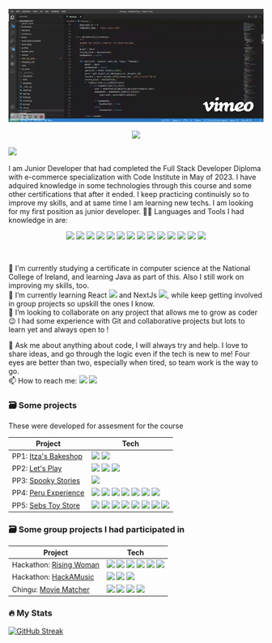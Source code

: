 [<p align="center" width="100%"><img src="sts-high.gif" width="600"/></p>](sts-high.gif)
[<p align="center" width="100%"><img src="https://img.shields.io/badge/%F0%9F%91%A9_Nathalie_Ivette_Mc_Dermott-purple?style=flat-square" width="400"/></p>](https://img.shields.io/badge/%F0%9F%91%A9_Nathalie_Ivette_Mc_Dermott-purple?style=flat-square)   [<img src="https://img.shields.io/badge/Hi_there!_%F0%9F%91%8B-green?style=social" width="100"/>](https://img.shields.io/badge/Hi_there!_%F0%9F%91%8B-green?style=social) 

I am Junior Developer that had completed the Full Stack Developer Diploma with e-commerce specialization with Code Institute in May of 2023. I have adquired knowledge in some technologies through this course and some other certifications that after it ended. I keep practicing continuisly so to improve my skills, and at same time I am learning new techs.  I am looking for my first position as junior developer. 
🔨🔧  Languages and Tools I had knowledge in are:
<div align="center" width="100%">

[<img src="https://user-images.githubusercontent.com/25181517/192158954-f88b5814-d510-4564-b285-dff7d6400dad.png" width="30"/>](https://user-images.githubusercontent.com/25181517/192158954-f88b5814-d510-4564-b285-dff7d6400dad.png)  [<img src="https://user-images.githubusercontent.com/25181517/183898674-75a4a1b1-f960-4ea9-abcb-637170a00a75.png" width="30"/>](https://user-images.githubusercontent.com/25181517/183898674-75a4a1b1-f960-4ea9-abcb-637170a00a75.png )        [<img src="https://user-images.githubusercontent.com/25181517/117447155-6a868a00-af3d-11eb-9cfe-245df15c9f3f.png" width="30"/>](https://user-images.githubusercontent.com/25181517/117447155-6a868a00-af3d-11eb-9cfe-245df15c9f3f.png)   [<img src="https://user-images.githubusercontent.com/25181517/183423507-c056a6f9-1ba8-4312-a350-19bcbc5a8697.png" width="30"/>](https://user-images.githubusercontent.com/25181517/183423507-c056a6f9-1ba8-4312-a350-19bcbc5a8697.png)     [<img src="https://user-images.githubusercontent.com/25181517/183423775-2276e25d-d43d-4e58-890b-edbc88e915f7.png" width="30"/>](https://user-images.githubusercontent.com/25181517/183423775-2276e25d-d43d-4e58-890b-edbc88e915f7.png)   [<img src="https://github.com/marwin1991/profile-technology-icons/assets/62091613/9bf5650b-e534-4eae-8a26-8379d076f3b4" width="30"/>](https://github.com/marwin1991/profile-technology-icons/assets/62091613/9bf5650b-e534-4eae-8a26-8379d076f3b4)   [<img src="https://user-images.githubusercontent.com/25181517/183898054-b3d693d4-dafb-4808-a509-bab54cf5de34.png" width="30"/>](https://user-images.githubusercontent.com/25181517/183898054-b3d693d4-dafb-4808-a509-bab54cf5de34.png)   [<img src="https://user-images.githubusercontent.com/25181517/117208740-bfb78400-adf5-11eb-97bb-09072b6bedfc.png" width="30"/>](https://user-images.githubusercontent.com/25181517/117208740-bfb78400-adf5-11eb-97bb-09072b6bedfc.png )  [<img src="https://user-images.githubusercontent.com/25181517/189716855-2c69ca7a-5149-4647-936d-780610911353.png" width="35"/>](https://user-images.githubusercontent.com/25181517/189716855-2c69ca7a-5149-4647-936d-780610911353.png)  [<img src="https://img.shields.io/badge/stripe-blue" width="50"/>](https://img.shields.io/badge/stripe-blue )   [<img src="https://img.shields.io/badge/cloudinary-skyblue" width="80"/>](https://img.shields.io/badge/cloudinary-skyblue) [<img src="https://user-images.githubusercontent.com/25181517/183896132-54262f2e-6d98-41e3-8888-e40ab5a17326.png" width="40"/>](https://user-images.githubusercontent.com/25181517/183896132-54262f2e-6d98-41e3-8888-e40ab5a17326.png)  [<img src="https://user-images.githubusercontent.com/25181517/192108372-f71d70ac-7ae6-4c0d-8395-51d8870c2ef0.png" width="40"/>](https://user-images.githubusercontent.com/25181517/192108372-f71d70ac-7ae6-4c0d-8395-51d8870c2ef0.png)    [<img src="https://user-images.githubusercontent.com/25181517/192108374-8da61ba1-99ec-41d7-80b8-fb2f7c0a4948.png" width="40"/>](https://user-images.githubusercontent.com/25181517/192108374-8da61ba1-99ec-41d7-80b8-fb2f7c0a4948.png)   </div>
<br>


🔭 I'm currently studying a certificate in computer science at the National College of Ireland, and learning Java as part of this. Also I still work on improving my skills, too.<br>
🌱 I’m currently learning React [<img src="https://user-images.githubusercontent.com/25181517/183897015-94a058a6-b86e-4e42-a37f-bf92061753e5.png" width="20"/>](https://user-images.githubusercontent.com/25181517/183897015-94a058a6-b86e-4e42-a37f-bf92061753e5.png) and NextJs [<img src="https://github.com/marwin1991/profile-technology-icons/assets/136815194/5f8c622c-c217-4649-b0a9-7e0ee24bd704
" width="20"/>](https://github.com/marwin1991/profile-technology-icons/assets/136815194/5f8c622c-c217-4649-b0a9-7e0ee24bd704), while keep getting involved in group projects so upskill the ones I know. <br>
👯 I’m looking to collaborate on any project that allows me to grow as coder 😉 I had some experience with Git and collaborative projects but lots to learn yet and always open to ! <br>
<!-- - 🤔 I’m looking for help with Django -->
💬 Ask me about anything about code, I will always try and help. I love to share ideas, and go through the logic even if the tech is new to me! Four eyes are better than two, especially when tired, so team work is the way to go. <br>
📫 How to reach me:   [<img src="https://img.shields.io/badge/LinkedIn-blue" width="60"/>](https://user-images.githubusercontent.com/25181517/183897015-94a058a6-b86e-4e42-a37f-bf92061753e5.png)  [<img src="https://img.shields.io/badge/Portfolio-blue" width="60"/>](https://ivettemcdermott.github.io/BasicPortfolio/index.html) <br>
<!-- - ⚡ Fun fact: -->

### 🗃️ Some projects 

These were developed for assesment for the course

| Project                                                                             | Tech                                                                                                                                                                                                                                                                                                                                                                                                                                                                                                                                                                                                                                                                                                                                                                                                                                                                                                                                                                                                                                                                                                                                                                                                                                                                                                                                                                                                                                                                                                                                                                                                                                                                                                 |
| ----------------------------------------------------------------------------------- | ---------------------------------------------------------------------------------------------------------------------------------------------------------------------------------------------------------------------------------------------------------------------------------------------------------------------------------------------------------------------------------------------------------------------------------------------------------------------------------------------------------------------------------------------------------------------------------------------------------------------------------------------------------------------------------------------------------------------------------------------------------------------------------------------------------------------------------------------------------------------------------------------------------------------------------------------------------------------------------------------------------------------------------------------------------------------------------------------------------------------------------------------------------------------------------------------------------------------------------------------------------------------------------------------------------------------------------------------------------------------------------------------------------------------------------------------------------------------------------------------------------------------------------------------------------------------------------------------------------------------------------------------------------------------------------------------------- |
| PP1: [Itza's Bakeshop](https://github.com/IvetteMcDermott/PP1)                      | [<img src="https://user-images.githubusercontent.com/25181517/192158954-f88b5814-d510-4564-b285-dff7d6400dad.png" width="30"/>](https://user-images.githubusercontent.com/25181517/192158954-f88b5814-d510-4564-b285-dff7d6400dad.png)  [<img src="https://user-images.githubusercontent.com/25181517/183898674-75a4a1b1-f960-4ea9-abcb-637170a00a75.png" width="30"/>](https://user-images.githubusercontent.com/25181517/183898674-75a4a1b1-f960-4ea9-abcb-637170a00a75.png )                                                                                                                                                                                                                                                                                                                                                                                                                                                                                                                                                                                                                                                                                                                                                                                                                                                                                                                                                                                                                                                                                                                                                                                                                      |
| PP2: [Let's Play](https://github.com/IvetteMcDermott/PP2-Js)                        | [<img src="https://user-images.githubusercontent.com/25181517/192158954-f88b5814-d510-4564-b285-dff7d6400dad.png" width="30"/>](https://user-images.githubusercontent.com/25181517/192158954-f88b5814-d510-4564-b285-dff7d6400dad.png)  [<img src="https://user-images.githubusercontent.com/25181517/183898674-75a4a1b1-f960-4ea9-abcb-637170a00a75.png" width="30"/>](https://user-images.githubusercontent.com/25181517/183898674-75a4a1b1-f960-4ea9-abcb-637170a00a75.png )        [<img src="https://user-images.githubusercontent.com/25181517/117447155-6a868a00-af3d-11eb-9cfe-245df15c9f3f.png" width="30"/>](https://user-images.githubusercontent.com/25181517/117447155-6a868a00-af3d-11eb-9cfe-245df15c9f3f.png)                                                                                                                                                                                                                                                                                                                                                                                                                                                                                                                                                                                                                                                                                                                                                                                                                                                                                                                                                                        |
| PP3: [Spooky Stories](https://github.com/IvetteMcDermott/PP3-Python)                | [<img src="https://user-images.githubusercontent.com/25181517/183423507-c056a6f9-1ba8-4312-a350-19bcbc5a8697.png" width="30"/>](https://user-images.githubusercontent.com/25181517/183423507-c056a6f9-1ba8-4312-a350-19bcbc5a8697.png)                                                                                                                                                                                                                                                                                                                                                                                                                                                                                                                                                                                                                                                                                                                                                                                                                                                                                                                                                                                                                                                                                                                                                                                                                                                                                                                                                                                                                                                               |
| PP4: [Peru Experience](https://github.com/IvetteMcDermott/PP4Django-PeruExperience) | [<img src="https://user-images.githubusercontent.com/25181517/192158954-f88b5814-d510-4564-b285-dff7d6400dad.png" width="30"/>](https://user-images.githubusercontent.com/25181517/192158954-f88b5814-d510-4564-b285-dff7d6400dad.png)  [<img src="https://user-images.githubusercontent.com/25181517/183898674-75a4a1b1-f960-4ea9-abcb-637170a00a75.png" width="30"/>](https://user-images.githubusercontent.com/25181517/183898674-75a4a1b1-f960-4ea9-abcb-637170a00a75.png )        [<img src="https://user-images.githubusercontent.com/25181517/117447155-6a868a00-af3d-11eb-9cfe-245df15c9f3f.png" width="30"/>](https://user-images.githubusercontent.com/25181517/117447155-6a868a00-af3d-11eb-9cfe-245df15c9f3f.png)   [<img src="https://user-images.githubusercontent.com/25181517/183423507-c056a6f9-1ba8-4312-a350-19bcbc5a8697.png" width="30"/>](https://user-images.githubusercontent.com/25181517/183423507-c056a6f9-1ba8-4312-a350-19bcbc5a8697.png)     [<img src="https://user-images.githubusercontent.com/25181517/183898054-b3d693d4-dafb-4808-a509-bab54cf5de34.png" width="30"/>](https://user-images.githubusercontent.com/25181517/183898054-b3d693d4-dafb-4808-a509-bab54cf5de34.png)   [<img src="https://user-images.githubusercontent.com/25181517/117208740-bfb78400-adf5-11eb-97bb-09072b6bedfc.png" width="30"/>](https://user-images.githubusercontent.com/25181517/117208740-bfb78400-adf5-11eb-97bb-09072b6bedfc.png )     [<img src="https://img.shields.io/badge/cloudinary-blue" width="80"/>](https://img.shields.io/badge/cloudinary-blue)                                                                                                                 |
| PP5: [Sebs Toy Store](https://github.com/IvetteMcDermott/SebsStoreToys)             | [<img src="https://user-images.githubusercontent.com/25181517/192158954-f88b5814-d510-4564-b285-dff7d6400dad.png" width="30"/>](https://user-images.githubusercontent.com/25181517/192158954-f88b5814-d510-4564-b285-dff7d6400dad.png)  [<img src="https://user-images.githubusercontent.com/25181517/183898674-75a4a1b1-f960-4ea9-abcb-637170a00a75.png" width="30"/>](https://user-images.githubusercontent.com/25181517/183898674-75a4a1b1-f960-4ea9-abcb-637170a00a75.png )        [<img src="https://user-images.githubusercontent.com/25181517/117447155-6a868a00-af3d-11eb-9cfe-245df15c9f3f.png" width="30"/>](https://user-images.githubusercontent.com/25181517/117447155-6a868a00-af3d-11eb-9cfe-245df15c9f3f.png)   [<img src="https://user-images.githubusercontent.com/25181517/183423507-c056a6f9-1ba8-4312-a350-19bcbc5a8697.png" width="30"/>](https://user-images.githubusercontent.com/25181517/183423507-c056a6f9-1ba8-4312-a350-19bcbc5a8697.png)     [<img src="https://user-images.githubusercontent.com/25181517/183898054-b3d693d4-dafb-4808-a509-bab54cf5de34.png" width="30"/>](https://user-images.githubusercontent.com/25181517/183898054-b3d693d4-dafb-4808-a509-bab54cf5de34.png)     [<img src="https://user-images.githubusercontent.com/25181517/117208740-bfb78400-adf5-11eb-97bb-09072b6bedfc.png" width="30"/>](https://user-images.githubusercontent.com/25181517/117208740-bfb78400-adf5-11eb-97bb-09072b6bedfc.png )   [<img src="https://img.shields.io/badge/stripe-blue" width="50"/>](https://img.shields.io/badge/stripe-blue )   [<img src="https://img.shields.io/badge/cloudinary-blue" width="80"/>](https://img.shields.io/badge/cloudinary-blue) |


### 🗃️ Some group projects I had participated in

| Project                                                                      | Tech                                                                                                                                                                                                                                                                                                                                                                                                                                                                                                                                                                                                                                                                                                                                                                                                                                                                                                                                                                                                                                                                                                                                                                                                                                                                                                                                                                                                                                                        |
| ---------------------------------------------------------------------------- | ----------------------------------------------------------------------------------------------------------------------------------------------------------------------------------------------------------------------------------------------------------------------------------------------------------------------------------------------------------------------------------------------------------------------------------------------------------------------------------------------------------------------------------------------------------------------------------------------------------------------------------------------------------------------------------------------------------------------------------------------------------------------------------------------------------------------------------------------------------------------------------------------------------------------------------------------------------------------------------------------------------------------------------------------------------------------------------------------------------------------------------------------------------------------------------------------------------------------------------------------------------------------------------------------------------------------------------------------------------------------------------------------------------------------------------------------------------- |
| Hackathon: [Rising Woman](https://github.com/IvetteMcDermott/rising-women)   | [<img src="https://user-images.githubusercontent.com/25181517/192158954-f88b5814-d510-4564-b285-dff7d6400dad.png" width="30"/>](https://user-images.githubusercontent.com/25181517/192158954-f88b5814-d510-4564-b285-dff7d6400dad.png)  [<img src="https://user-images.githubusercontent.com/25181517/183898674-75a4a1b1-f960-4ea9-abcb-637170a00a75.png" width="30"/>](https://user-images.githubusercontent.com/25181517/183898674-75a4a1b1-f960-4ea9-abcb-637170a00a75.png )        [<img src="https://user-images.githubusercontent.com/25181517/117447155-6a868a00-af3d-11eb-9cfe-245df15c9f3f.png" width="30"/>](https://user-images.githubusercontent.com/25181517/117447155-6a868a00-af3d-11eb-9cfe-245df15c9f3f.png)   [<img src="https://user-images.githubusercontent.com/25181517/183423507-c056a6f9-1ba8-4312-a350-19bcbc5a8697.png" width="30"/>](https://user-images.githubusercontent.com/25181517/183423507-c056a6f9-1ba8-4312-a350-19bcbc5a8697.png)     [<img src="https://user-images.githubusercontent.com/25181517/183898054-b3d693d4-dafb-4808-a509-bab54cf5de34.png" width="30"/>](https://user-images.githubusercontent.com/25181517/183898054-b3d693d4-dafb-4808-a509-bab54cf5de34.png)   [<img src="https://user-images.githubusercontent.com/25181517/117208740-bfb78400-adf5-11eb-97bb-09072b6bedfc.png" width="30"/>](https://user-images.githubusercontent.com/25181517/117208740-bfb78400-adf5-11eb-97bb-09072b6bedfc.png ) |
| Hackathon: [HackAMusic](https://github.com/IvetteMcDermott/HackAMusic)       | [<img src="https://user-images.githubusercontent.com/25181517/192158954-f88b5814-d510-4564-b285-dff7d6400dad.png" width="30"/>](https://user-images.githubusercontent.com/25181517/192158954-f88b5814-d510-4564-b285-dff7d6400dad.png)  [<img src="https://user-images.githubusercontent.com/25181517/183898674-75a4a1b1-f960-4ea9-abcb-637170a00a75.png" width="30"/>](https://user-images.githubusercontent.com/25181517/183898674-75a4a1b1-f960-4ea9-abcb-637170a00a75.png )        [<img src="https://user-images.githubusercontent.com/25181517/117447155-6a868a00-af3d-11eb-9cfe-245df15c9f3f.png" width="30"/>](https://user-images.githubusercontent.com/25181517/117447155-6a868a00-af3d-11eb-9cfe-245df15c9f3f.png)                                                                                                                                                                                                                                                                                                                                                                                                                                                                                                                                                                                                                                                                                                                               |
| Chingu: [Movie Matcher](https://github.com/chingu-voyages/v45-tier3-team-41) | [<img src="https://user-images.githubusercontent.com/25181517/183897015-94a058a6-b86e-4e42-a37f-bf92061753e5.png" width="20"/>](https://user-images.githubusercontent.com/25181517/183897015-94a058a6-b86e-4e42-a37f-bf92061753e5.png)   [<img src="https://github.com/marwin1991/profile-technology-icons/assets/136815194/5f8c622c-c217-4649-b0a9-7e0ee24bd704" width="20"/>](https://github.com/marwin1991/profile-technology-icons/assets/136815194/5f8c622c-c217-4649-b0a9-7e0ee24bd704)            [<img src="https://user-images.githubusercontent.com/25181517/202896760-337261ed-ee92-4979-84c4-d4b829c7355d.png" width="20"/>](https://user-images.githubusercontent.com/25181517/202896760-337261ed-ee92-4979-84c4-d4b829c7355d.png)   [<img src="https://user-images.githubusercontent.com/25181517/182884177-d48a8579-2cd0-447a-b9a6-ffc7cb02560e.png" width="20"/>](https://user-images.githubusercontent.com/25181517/182884177-d48a8579-2cd0-447a-b9a6-ffc7cb02560e.png )                                                                                                                                                                                                                                                                                                                                                                                                                                                                   |



### 🔥 My Stats

[![GitHub Streak](https://streak-stats.demolab.com?user=IvetteMcDermott&theme=dark)](https://git.io/streak-stats)
